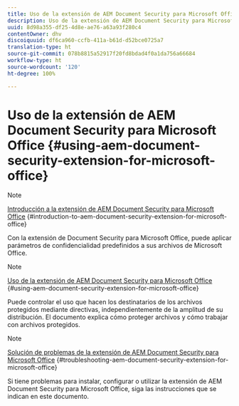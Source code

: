 ```yaml
---
title: Uso de la extensión de AEM Document Security para Microsoft Office
description: Uso de la extensión de AEM Document Security para Microsoft Office
uuid: 8d98a355-df25-4d8e-ae76-a63a93f280c4
contentOwner: dhv
discoiquuid: df6ca960-ccfb-411a-b61d-d52bce0725a7
translation-type: ht
source-git-commit: 078b8815a52917f20fd8bdad4f0a1da756a66684
workflow-type: ht
source-wordcount: '120'
ht-degree: 100%

---
```



# Uso de la extensión de AEM Document Security para Microsoft Office {#using-aem-document-security-extension-for-microsoft-office}

>[!NOTE]
>
>[Introducción a la extensión de AEM Document Security para Microsoft Office](../document-security-extension-microsoft-office.md) {#introduction-to-aem-document-security-extension-for-microsoft-office}
>
>Con la extensión de Document Security para Microsoft Office, puede aplicar parámetros de confidencialidad predefinidos a sus archivos de Microsoft Office.

>[!NOTE]
>
>[Uso de la extensión de AEM Document Security para Microsoft Office](../using-aem-document-security-extension.md) {#using-aem-document-security-extension-for-microsoft-office}
>
>Puede controlar el uso que hacen los destinatarios de los archivos protegidos mediante directivas, independientemente de la amplitud de su distribución. El documento explica cómo proteger archivos y cómo trabajar con archivos protegidos.

>[!NOTE]
>
>[Solución de problemas de la extensión de AEM Document Security para Microsoft Office](../troubleshooting-document-security-extension.md) {#troubleshooting-aem-document-security-extension-for-microsoft-office}
>
>Si tiene problemas para instalar, configurar o utilizar la extensión de AEM Document Security para Microsoft Office, siga las instrucciones que se indican en este documento.

